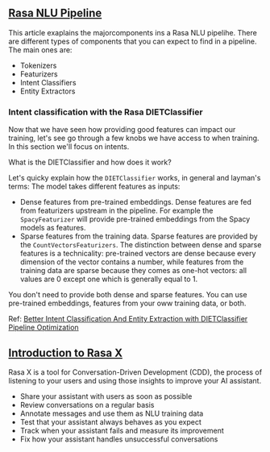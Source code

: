 
## [Rasa NLU Pipeline](https://rasa.com/blog/intents-entities-understanding-the-rasa-nlu-pipeline/)
This article exaplains the majorcomponents ins a Rasa NLU pipelihe.
There are different types of components that you can expect to find in a pipeline. The main ones are:
- Tokenizers
- Featurizers
- Intent Classifiers
- Entity Extractors

### Intent classification with the Rasa DIETClassifier
Now that we have seen how providing good features can impact our training, let's see go through a few knobs we have access to when training. In this section we'll focus on intents.

What is the DIETClassifier and how does it work?

Let's quicky explain how the `DIETClassifier` works, in general and layman's terms:
The model takes different features as inputs:
- Dense features from pre-trained embeddings. Dense features are fed from featurizers upstream in the pipeline. For example the `SpacyFeaturizer` will provide pre-trained embeddings from the Spacy models as features.
- Sparse features from the training data. Sparse features are provided by the `CountVectorsFeaturizers`.
The distinction between dense and sparse features is a technicality: pre-trained vectors are dense because every dimension of the vector contains a number, while features from the training data are sparse because they comes as one-hot vectors: all values are 0 except one which is generally equal to 1.

You don't need to provide both dense and sparse features. You can use pre-trained embeddings, features from your oww training data, or both.

Ref: [Better Intent Classification And Entity Extraction with DIETClassifier Pipeline Optimization](https://botfront.io/blog/better-intent-classification-and-entity-extraction-with-diet-classifier-pipeline-optimization)


  ## [Introduction to Rasa X](https://rasa.com/docs/rasa-x/)
  Rasa X is a tool for Conversation-Driven Development (CDD), the process of listening to your users and using those insights to improve your AI assistant.
  - Share your assistant with users as soon as possible
  - Review conversations on a regular basis
  - Annotate messages and use them as NLU training data
  - Test that your assistant always behaves as you expect
  - Track when your assistant fails and measure its improvement
  - Fix how your assistant handles unsuccessful conversations
